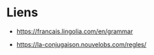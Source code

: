 # Liens

- https://francais.lingolia.com/en/grammar

- https://la-conjugaison.nouvelobs.com/regles/
